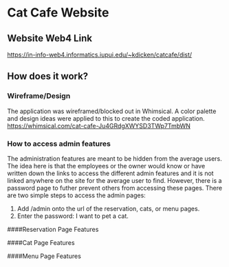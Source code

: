 # Cat Cafe Website
## Website Web4 Link
https://in-info-web4.informatics.iupui.edu/~kdicken/catcafe/dist/

## How does it work?
### Wireframe/Design
The application was wireframed/blocked out in Whimsical. A color palette and design ideas were applied to this to create the coded application.
https://whimsical.com/cat-cafe-Ju4GRdgXWYSD3TWp7TmbWN

### How to access admin features
The administration features are meant to be hidden from the average users. The idea here is that the employees or the owner would know or have written down the links to access the different admin features and it is not linked anywhere on the site for the average user to find. However, there is a password page to futher prevent others from accessing these pages. There are two simple steps to access the admin pages:
1. Add /admin onto the url of the reservation, cats, or menu pages.
2. Enter the password: I want to pet a cat.

####Reservation Page Features

####Cat Page Features

####Menu Page Features

